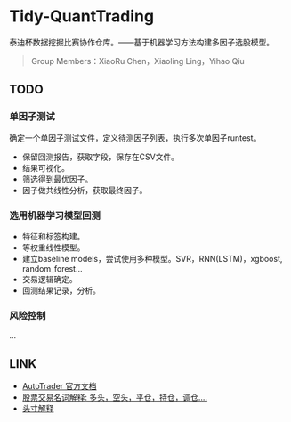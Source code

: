 # Tidy-QuantTrading
泰迪杯数据挖掘比赛协作仓库。——基于机器学习方法构建多因子选股模型。
> Group Members：XiaoRu Chen，Xiaoling Ling，Yihao Qiu

## TODO

### 单因子测试

确定一个单因子测试文件，定义待测因子列表，执行多次单因子runtest。
- 保留回测报告，获取字段，保存在CSV文件。
- 结果可视化。
- 筛选得到最优因子。
- 因子做共线性分析，获取最终因子。

### 选用机器学习模型回测
- 特征和标签构建。
- 等权重线性模型。
- 建立baseline models，尝试使用多种模型。SVR，RNN(LSTM)，xgboost, random_forest...
- 交易逻辑确定。
- 回测结果记录，分析。

### 风险控制
...


## LINK 
- [AutoTrader 官方文档](https://www.digquant.com.cn/documents/17#h1-u5FEBu901Fu5F00u59CB-0)
- [股票交易名词解释: 多头，空头，平仓，持仓，调仓....](http://stock.hexun.com/menu/stepbystep/step3.html)
- [头寸解释](https://wiki.mbalib.com/wiki/%E5%A4%B4%E5%AF%B8)
